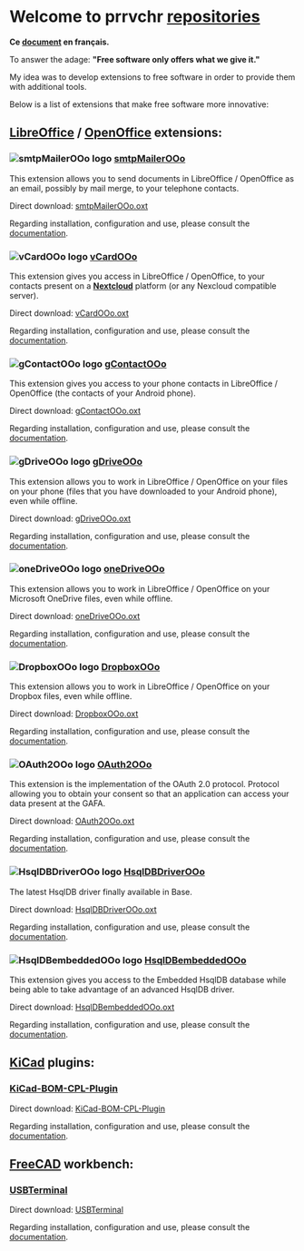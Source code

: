 # Welcome to prrvchr [repositories](https://github.com/prrvchr?tab=repositories)

**Ce [document](https://prrvchr.github.io/README_fr) en français.**

To answer the adage: **"Free software only offers what we give it."**

My idea was to develop extensions to free software in order to provide them with additional tools.

Below is a list of extensions that make free software more innovative:

## [LibreOffice](https://www.libreoffice.org/download/download/) / [OpenOffice](https://www.openoffice.org/download/index.html) extensions:

### ![smtpMailerOOo logo](https://prrvchr.github.io/smtpMailerOOo/img/smtpMailerOOo.png) [smtpMailerOOo](https://github.com/prrvchr/smtpMailerOOo/)

This extension allows you to send documents in LibreOffice / OpenOffice as an email, possibly by mail merge, to your telephone contacts.

Direct download: [smtpMailerOOo.oxt](https://github.com/prrvchr/smtpMailerOOo/raw/master/smtpMailerOOo.oxt)

Regarding installation, configuration and use, please consult the [documentation](https://prrvchr.github.io/smtpMailerOOo/).

### ![vCardOOo logo](https://prrvchr.github.io/vCardOOo/img/vCardOOo.png) [vCardOOo](https://github.com/prrvchr/vCardOOo/)

This extension gives you access in LibreOffice / OpenOffice, to your contacts present on a [**Nextcloud**](https://en.wikipedia.org/wiki/Nextcloud) platform (or any Nexcloud compatible server).

Direct download: [vCardOOo.oxt](https://github.com/prrvchr/vCardOOo/raw/main/vCardOOo.oxt)

Regarding installation, configuration and use, please consult the [documentation](https://prrvchr.github.io/vCardOOo/).

### ![gContactOOo logo](https://prrvchr.github.io/gContactOOo/img/gContactOOo.png) [gContactOOo](https://github.com/prrvchr/gContactOOo/)

This extension gives you access to your phone contacts in LibreOffice / OpenOffice (the contacts of your Android phone).

Direct download: [gContactOOo.oxt](https://github.com/prrvchr/gContactOOo/raw/master/gContactOOo.oxt)

Regarding installation, configuration and use, please consult the [documentation](https://prrvchr.github.io/gContactOOo/).

### ![gDriveOOo logo](https://prrvchr.github.io/gDriveOOo/img/gDriveOOo.png) [gDriveOOo](https://github.com/prrvchr/gDriveOOo/)

This extension allows you to work in LibreOffice / OpenOffice on your files on your phone (files that you have downloaded to your Android phone), even while offline.

Direct download: [gDriveOOo.oxt](https://github.com/prrvchr/gDriveOOo/raw/master/gDriveOOo.oxt)

Regarding installation, configuration and use, please consult the [documentation](https://prrvchr.github.io/gDriveOOo/).

### ![oneDriveOOo logo](https://prrvchr.github.io/oneDriveOOo/img/oneDriveOOo.png) [oneDriveOOo](https://github.com/prrvchr/oneDriveOOo/)

This extension allows you to work in LibreOffice / OpenOffice on your Microsoft OneDrive files, even while offline.

Direct download: [oneDriveOOo.oxt](https://github.com/prrvchr/oneDriveOOo/raw/master/oneDriveOOo.oxt)

Regarding installation, configuration and use, please consult the [documentation](https://prrvchr.github.io/oneDriveOOo/).

### ![DropboxOOo logo](https://prrvchr.github.io/DropboxOOo/img/DropboxOOo.png) [DropboxOOo](https://github.com/prrvchr/DropboxOOo/)

This extension allows you to work in LibreOffice / OpenOffice on your Dropbox files, even while offline.

Direct download: [DropboxOOo.oxt](https://github.com/prrvchr/DropboxOOo/raw/master/DropboxOOo.oxt)

Regarding installation, configuration and use, please consult the [documentation](https://prrvchr.github.io/DropboxOOo/).

### ![OAuth2OOo logo](https://prrvchr.github.io/OAuth2OOo/img/OAuth2OOo.png) [OAuth2OOo](https://github.com/prrvchr/OAuth2OOo)

This extension is the implementation of the OAuth 2.0 protocol. Protocol allowing you to obtain your consent so that an application can access your data present at the GAFA.

Direct download: [OAuth2OOo.oxt](https://github.com/prrvchr/OAuth2OOo/raw/master/OAuth2OOo.oxt)

Regarding installation, configuration and use, please consult the [documentation](https://prrvchr.github.io/OAuth2OOo/).

### ![HsqlDBDriverOOo logo](https://prrvchr.github.io/HsqlDBDriverOOo/img/HsqlDBDriverOOo.png) [HsqlDBDriverOOo](https://github.com/prrvchr/HsqlDBDriverOOo/)

The latest HsqlDB driver finally available in Base.

Direct download: [HsqlDBDriverOOo.oxt](https://github.com/prrvchr/HsqlDBDriverOOo/raw/master/HsqlDBDriverOOo.oxt)

Regarding installation, configuration and use, please consult the [documentation](https://prrvchr.github.io/HsqlDBDriverOOo/).

### ![HsqlDBembeddedOOo logo](https://prrvchr.github.io/HsqlDBembeddedOOo/img/HsqlDBembeddedOOo.png) [HsqlDBembeddedOOo](https://github.com/prrvchr/HsqlDBembeddedOOo)

This extension gives you access to the Embedded HsqlDB database while being able to take advantage of an advanced HsqlDB driver.

Direct download: [HsqlDBembeddedOOo.oxt](https://github.com/prrvchr/HsqlDBembeddedOOo/raw/master/HsqlDBembeddedOOo.oxt)

Regarding installation, configuration and use, please consult the [documentation](https://prrvchr.github.io/HsqlDBembeddedOOo/).

## [KiCad](https://kicad-pcb.org/download/) plugins:

### [KiCad-BOM-CPL-Plugin](https://github.com/prrvchr/KiCad-BOM-CPL-Plugin/)

Direct download: [KiCad-BOM-CPL-Plugin](https://github.com/prrvchr/KiCad-BOM-CPL-Plugin/archive/v0.0.5.zip)

Regarding installation, configuration and use, please consult the [documentation](https://prrvchr.github.io/KiCad-BOM-CPL-Plugin/).

## [FreeCAD](https://www.freecadweb.org/downloads.php) workbench:

### [USBTerminal](https://github.com/prrvchr/USBTerminal/)

Direct download: [USBTerminal](https://github.com/prrvchr/USBTerminal/archive/v0.7.zip)

Regarding installation, configuration and use, please consult the [documentation](https://prrvchr.github.io/USBTerminal/).
